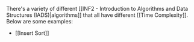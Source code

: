 There's a variety of different [[INF2 - Introduction to Algorithms and Data Structures (IADS)|algorithms]] that all have different [[Time Complexity]]. Below are some examples:

- [[Insert Sort]]